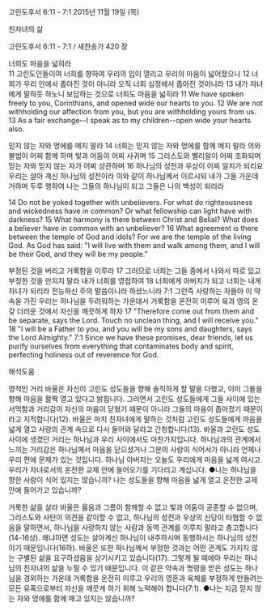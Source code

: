 고린도후서 6:11 - 7:1 
2015년 11월 19일 (목)

친자녀의 삶



고린도후서 6:11 - 7:1 / 새찬송가 420 장


너희도 마음을 넓히라  
11 고린도인들이여 너희를 향하여 우리의 입이 열리고 우리의 마음이 넓어졌으니 12 너희가 우리 안에서 좁아진 것이 아니라 오직 너희 심정에서 좁아진 것이니라 13 내가 자녀에게 말하듯 하노니 보답하는 것으로 너희도 마음을 넓히라 
11 We have spoken freely to you, Corinthians, and opened wide our hearts to you. 12 We are not withholding our affection from you, but you are withholding yours from us. 13 As a fair exchange--I speak as to my children--open wide your hearts also. 

믿지 않는 자와 멍에를 메지 말라
14 너희는 믿지 않는 자와 멍에를 함께 메지 말라 의와 불법이 어찌 함께 하며 빛과 어둠이 어찌 사귀며 15 그리스도와 벨리알이 어찌 조화되며 믿는 자와 믿지 않는 자가 어찌 상관하며 16 하나님의 성전과 우상이 어찌 일치가 되리요 우리는 살아 계신 하나님의 성전이라 이와 같이 하나님께서 이르시되 내가 그들 가운데 거하며 두루 행하여 나는 그들의 하나님이 되고 그들은 나의 백성이 되리라 

14 Do not be yoked together with unbelievers. For what do righteousness and wickedness have in common? Or what fellowship can light have with darkness? 15 What harmony is there between Christ and Belial? What does a believer have in common with an unbeliever? 16 What agreement is there between the temple of God and idols? For we are the temple of the living God. As God has said: "I will live with them and walk among them, and I will be their God, and they will be my people." 

부정된 것을 버리고 거룩함을 이루라
17 그러므로 너희는 그들 중에서 나와서 따로 있고 부정한 것을 만지지 말라 내가 너희를 영접하여 18 너희에게 아버지가 되고 너희는 내게 자녀가 되리라 전능하신 주의 말씀이니라 하셨느니라 7:1 그런즉 사랑하는 자들아 이 약속을 가진 우리는 하나님을 두려워하는 가운데서 거룩함을 온전히 이루어 육과 영의 온갖 더러운 것에서 자신을 깨끗하게 하자
17 "Therefore come out from them and be separate, says the Lord. Touch no unclean thing, and I will receive you." 18 "I will be a Father to you, and you will be my sons and daughters, says the Lord Almighty." 7:1 Since we have these promises, dear friends, let us purify ourselves from everything that contaminates body and spirit, perfecting holiness out of reverence for God.

해석도움





영적인 거리 
바울은 자신이 고린도 성도들을 향해 솔직하게 할 말을 다했고, 이미 그들을 향해 마음을 활짝 열고 있다고 밝힙니다. 그러면서 고린도 성도들에게 그들 사이에 있는 서먹함과 거리감이 자신의 마음이 닫혔기 때문이 아니라 그들의 마음이 좁아졌기 때문이라고 지적합니다(12). 바울은 마치 친자녀에게 말하는 것처럼 고린도 성도들에게 마음을 넓게 열고 사랑의 관계 속으로 다시 들어와 달라고 간청합니다(13). 바울과 고린도 성도 사이에 생겼던 거리는 하나님과 우리 사이에서도 마찬가지입니다. 하나님과의 관계에서 느끼는 거리감은 하나님께서 마음을 닫으셨거나 그분의 사랑이 식어서가 아니라 언제나 우리 편에 문제가 있는 것입니다. 하나님 아버지는 오늘도 우리에게 마음을 넓게 여시고 우리가 자녀로서의 온전한 교제 안에 들어오기를 기다리고 계십니다. 
●나는 하나님을 향한 사랑이 식어 있지는 않습니까? 나는 성도들을 향해 마음을 넓게 열고 온전한 교제 안에 들어가고 있습니까? 

거룩한 삶을 살라 
바울은 옳음과 그름이 함께할 수 없고 빛과 어둠이 공존할 수 없으며, 그리스도와 사탄이 의견을 같이할 수 없고, 하나님의 성전과 우상의 신당이 타협할 수 없음을 말하면서, 하나님을 사랑하지 않는 사람과 동역 관계를 이루지 말라고 충고합니다(14-16상). 왜냐하면 성도는 살아계신 하나님이 내주하시며 동행하시는 하나님의 성전이기 때문입니다(16하). 바울은 또한 하나님께서 부정한 것과는 어떤 관계도 가지지 않는 구별된 삶을 요구하셨음을 상기시키고 있습니다(17). 그렇게 될 때에야 우리는 하나님의 친자녀의 삶을 누릴 수 있기 때문입니다. 이 같은 약속과 명령을 받은 성도는 하나님을 경외하는 가운데 거룩함을 온전히 이루고 우리의 영혼과 육체를 부정하게 만들려는 모든 유혹으로부터 자신을 깨끗게 하기 위해 노력해야 합니다(7:1).
●나는 지금 믿지 않는 자와 멍에를 함께 매고 있지는 않습니까?